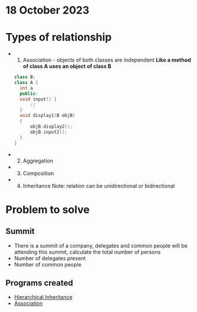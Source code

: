 # 18 October 2023

# Types of relationship
- 1. Association - objects of both classes are independent __Like a method of class A uses an object of class B__
  ```cpp
  class B;
  class A {
    int a
    public:
    void input() {
        //
    }
    void display1(B objB)
    {
        objB.display2();
        objB.input2();
    }
  }
  ```
- 2. Aggregation
- 3. Composition
- 4. Inheritance
Note: relation can be unidirectional or bidirectional


# Problem to solve
## Summit
- There is a summit of a company, delegates and common people will be attending this summit, calculate the total number of persons
- Number of delegates present 
- Number of common people


## Programs created
- [Hierarchical Inheritance](./Hierarchical-inheritance.cpp)
- [Association](./assiciation-example.cpp)